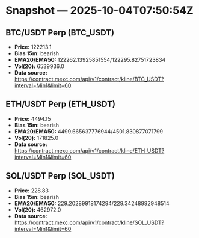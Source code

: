 # Snapshot — 2025-10-04T07:50:54Z

## BTC/USDT Perp (BTC_USDT)
- **Price:** 122213.1
- **Bias 15m:** bearish
- **EMA20/EMA50:** 122262.13925851554/122295.82751723834
- **Vol(20):** 6539936.0
- **Data source:** https://contract.mexc.com/api/v1/contract/kline/BTC_USDT?interval=Min1&limit=60

## ETH/USDT Perp (ETH_USDT)
- **Price:** 4494.15
- **Bias 15m:** bearish
- **EMA20/EMA50:** 4499.665637776944/4501.830877071799
- **Vol(20):** 171825.0
- **Data source:** https://contract.mexc.com/api/v1/contract/kline/ETH_USDT?interval=Min1&limit=60

## SOL/USDT Perp (SOL_USDT)
- **Price:** 228.83
- **Bias 15m:** bearish
- **EMA20/EMA50:** 229.20289918174294/229.34248992948514
- **Vol(20):** 462972.0
- **Data source:** https://contract.mexc.com/api/v1/contract/kline/SOL_USDT?interval=Min1&limit=60
